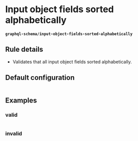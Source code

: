 # Input object fields sorted alphabetically
#### `graphql-schema/input-object-fields-sorted-alphabetically`

## Rule details

* Validates that all input object fields sorted alphabetically. 

## Default configuration
```json
```

## Examples

### valid
```graphql
```

### invalid
```graphql
```
